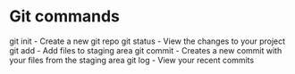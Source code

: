 # Git commands

git init - Create a new git repo
git status - View the changes to your project
git add - Add files to staging area
git commit - Creates a new commit with your files from the staging area
git log - View your recent commits